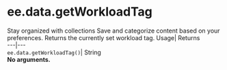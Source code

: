  
#  ee.data.getWorkloadTag 
Stay organized with collections  Save and categorize content based on your preferences. 
Returns the currently set workload tag. Usage| Returns  
---|---  
`ee.data.getWorkloadTag()`| String  
**No arguments.**
